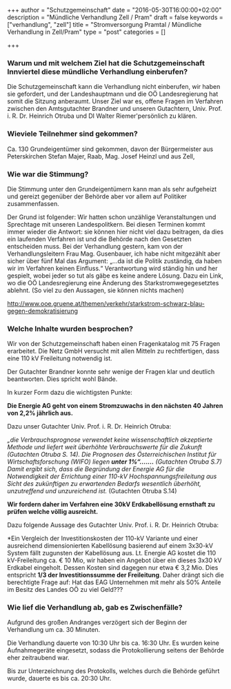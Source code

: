 +++
author = "Schutzgemeinschaft"
date = "2016-05-30T16:00:00+02:00"
description = "Mündliche Verhandlung Zell / Pram"
draft = false
keywords = ["verhandlung", "zell"]
title = "Stromversorgung Pramtal / Mündliche Verhandlung in Zell/Pram"
type = "post"
categories = []

+++

### Warum und mit welchem Ziel hat die Schutzgemeinschaft Innviertel diese mündliche Verhandlung einberufen?

  Die Schutzgemeinschaft kann die Verhandlung nicht einberufen, wir haben sie gefordert, und der Landeshauptmann und die 
  OÖ Landesregierung hat somit die Sitzung anberaumt. Unser Ziel war es, offene Fragen im Verfahren zwischen den Amtsgutachter 
  Brandner und unseren Gutachtern, Univ. Prof. i. R. Dr. Heinrich Otruba und DI Walter Riemer'persönlich zu klären.
  
### Wieviele Teilnehmer sind gekommen?
  
  Ca. 130 Grundeigentümer sind gekommen, davon der Bürgermeister aus Peterskirchen Stefan Majer, Raab, Mag. Josef Heinzl und aus Zell,
  
  
### Wie war die Stimmung?
  Die Stimmung unter den Grundeigentümern kann man als sehr aufgeheizt und gereizt gegenüber der Behörde aber vor allem auf Politiker zusammenfassen.
  
  Der Grund ist folgender:
  Wir hatten schon unzählige Veranstaltungen und Sprechtage mit unseren Landespolitkern.
  Bei diesen Terminen kommt immer wieder die  Antwort: sie können hier nicht viel dazu beitragen, da dies ein laufenden Verfahren ist und die Behörde nach den Gesetzten entscheiden muss.
  Bei der Verhandlung gestern, kam von der Verhandlungsleitern Frau Mag. Gusenbauer, ich habe nicht mitgezählt aber sicher über fünf Mal das Argument: „…da ist die Politik zuständig, da haben wir im Verfahren keinen Einfluss.“
  Verantwortung wird ständig hin und her gespielt, wobei jeder so tut als gäbe es keine andere Lösung.
  Dazu ein Link, wo die OÖ Landesregierung eine Änderung des Starkstromwegegesetztes ablehnt. (So viel zu den Aussagen, sie können nichts machen)
  
  http://www.ooe.gruene.at/themen/verkehr/starkstrom-schwarz-blau-gegen-demokratisierung
  
### Welche Inhalte wurden besprochen?
   
  Wir von der Schutzgemeinschaft haben einen Fragenkatalog mit 75 Fragen erarbeitet.
  Die Netz GmbH versucht mit allen Mitteln zu rechtfertigen, dass eine 110 kV Freileitung notwendig ist.
   
  Der Gutachter Brandner konnte sehr wenige der Fragen klar und deutlich beantworten.
  Dies spricht wohl Bände.
   
  In kurzer Form dazu die wichtigsten Punkte:
  
**Die Energie AG geht von einem Stromzuwachs in den nächsten 40 Jahren von 2,2% jährlich aus.**
  
  Dazu unser Gutachter Univ. Prof. i. R. Dr. Heinrich Otruba:
  
  *„die Verbrauchsprognose verwendet keine wissenschaftlich akzeptierte Methode und liefert weit überhöhte Verbrauchswerte 
  für die Zukunft (Gutachten Otruba S. 14). Die Prognosen des Österreichischen Institut für Wirtschaftsforschung (WIFO) 
  liegen **unter 1%“.......**  (Gutachten Otruba S.7) Damit ergibt sich, dass die Begründung der Energie AG für die Notwendigkeit der Errichtung einer 110-kV Hochspannungsfreileitung 
  aus Sicht des zukünftigen zu erwartenden Bedarfs wesentlich überhöht, unzutreffend und unzureichend ist.* (Gutachten Otruba S.14)
   
**Wir fordern daher im Verfahren eine 30kV Erdkabellösung ernsthaft zu prüfen welche völlig ausreicht.**
  
  Dazu folgende Aussage des Gutachter Univ. Prof. i. R. Dr. Heinrich Otruba:
  
  *Ein Vergleich der Investitionskosten der 110-kV Variante und einer ausreichend  dimensionierten Kabellösung basierend auf einem 
  3x30-kV System fällt zugunsten der Kabellösung aus. Lt. Energie AG kostet die 110 kV-Freileitung ca. € 10 Mio, wir 
  haben ein Angebot über ein dieses 3x30 kV  Erdkabel eingeholt. Dessen Kosten sind dagegen nur etwa € 3,2 Mio. Dies entspricht **1/3 der Investitionssumme der Freileitung**.
  Daher drängt sich die berechtigte Frage auf: Hat das EAG Unternehmen mit mehr als 50% Anteile im Besitz des Landes OÖ zu viel Geld???
   
   
   
### Wie lief die Verhandlung ab, gab es Zwischenfälle?

Aufgrund des großen Andranges verzögert sich der Beginn der Verhandlung um ca. 30 Minuten.

Die Verhandlung dauerte von 10:30 Uhr bis ca. 16:30 Uhr. Es wurden keine Aufnahmegeräte eingesetzt, sodass die 
Protokollierung seitens der Behörde eher zeitraubend war.

Bis zur Unterzeichnung des Protokolls, welches durch die Behörde geführt wurde, dauerte es bis ca. 20:30 Uhr.

 

    
   